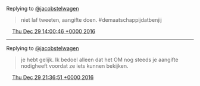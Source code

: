 Replying to [@jacobstelwagen](https://twitter.com/jacobstelwagen/status/814427881426288641)

> niet laf tweeten, aangifte doen\. \#demaatschappijdatbenjij

<img src="../../media/tweet.ico" width="12" /> [Thu Dec 29 14:00:46 +0000 2016](https://twitter.com/DromerDenker/status/814471223639994369)

----

Replying to [@jacobstelwagen](https://twitter.com/jacobstelwagen/status/814526383770796032)

> je hebt gelijk\. Ik bedoel alleen dat het OM nog steeds je aangifte nodigheeft voordat ze iets kunnen bekijken\.

<img src="../../media/tweet.ico" width="12" /> [Thu Dec 29 21:36:51 +0000 2016](https://twitter.com/DromerDenker/status/814586000412442624)